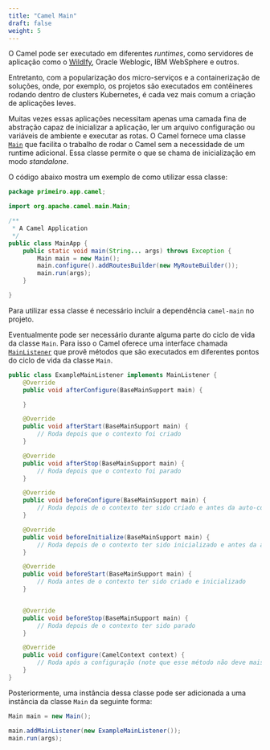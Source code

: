 ```yaml
---
title: "Camel Main"
draft: false
weight: 5
---
```


O Camel pode ser executado em diferentes _runtimes_, como servidores de aplicação como o [Wildlfy](https://www.wildfly.org/), Oracle Weblogic, IBM WebSphere e outros.

Entretanto, com a popularização dos micro-serviços e a containerização de soluções, onde, por exemplo, os projetos são executados em contêineres rodando dentro de clusters Kubernetes, é cada vez mais comum a criação de aplicações leves.

Muitas vezes essas aplicações necessitam apenas uma camada fina de abstração capaz de inicializar a aplicação, ler um arquivo configuração ou variáveis de ambiente e executar as rotas. O Camel fornece uma classe [`Main`](https://www.javadoc.io/static/org.apache.camel/camel-main/3.14.2/index.html) que facilita o trabalho de rodar o Camel sem a necessidade de um runtime adicional. Essa classe permite o que se chama de inicialização em modo _standalone_.

O código abaixo mostra um exemplo de como utilizar essa classe:

```java
package primeiro.app.camel;

import org.apache.camel.main.Main;

/**
 * A Camel Application
 */
public class MainApp {
    public static void main(String... args) throws Exception {
        Main main = new Main();
        main.configure().addRoutesBuilder(new MyRouteBuilder());
        main.run(args);
    }

}
```

Para utilizar essa classe é necessário incluir a dependência `camel-main` no projeto.


Eventualmente pode ser necessário durante alguma parte do ciclo de vida da classe `Main`. Para isso o Camel oferece uma interface chamada [`MainListener`](https://www.javadoc.io/doc/org.apache.camel/camel-main/latest/org/apache/camel/main/MainListener.html) que provê métodos que são executados em diferentes pontos do ciclo de vida da classe `Main`.

```java
public class ExampleMainListener implements MainListener {
    @Override
    public void afterConfigure(BaseMainSupport main) {

    }

    @Override
    public void afterStart(BaseMainSupport main) {
        // Roda depois que o contexto foi criado
    }

    @Override
    public void afterStop(BaseMainSupport main) {
        // Roda depois que o contexto foi parado
    }

    @Override
    public void beforeConfigure(BaseMainSupport main) {
        // Roda depois de o contexto ter sido criado e antes da auto-configuração
    }

    @Override
    public void beforeInitialize(BaseMainSupport main) {
        // Roda depois de o contexto ter sido inicializado e antes da auto-configuração
    }

    @Override
    public void beforeStart(BaseMainSupport main) {
        // Roda antes de o contexto ter sido criado e inicializado
    }


    @Override
    public void beforeStop(BaseMainSupport main) {
        // Roda depois de o contexto ter sido parado
    }

    @Override
    public void configure(CamelContext context) {
        // Roda após a configuração (note que esse método não deve mais ser utilizado, pois está depreciado)
    }
}
```

Posteriormente, uma instância dessa classe pode ser adicionada a uma instância da classe `Main` da seguinte forma:


```java
Main main = new Main();

main.addMainListener(new ExampleMainListener());
main.run(args);

```


